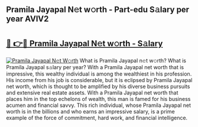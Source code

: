 ## Pramila Jayapal N𝚎t w𝚘rth - Part-edu S𝚊lary per year AVlV2

# <h2><a href="http://gc51uyt.nevu.top/?p=Pramila+Jayapal">🔗 👉🔴 Pramila Jayapal N𝚎t w𝚘rth - S𝚊lary</a></h2>

[![Pramila Jayapal N𝚎t W𝚘rth](https://i.imgur.com/Oavwk0R.jpeg)](http://gc51uyt.nevu.top/?p=Pramila+Jayapal)
What is Pramila Jayapal n𝚎t w𝚘rth? What is Pramila Jayapal s𝚊lary per year?
With a Pramila Jayapal net worth that is impressive, this wealthy individual is among the wealthiest in his profession. His income from his job is considerable, but it is eclipsed by Pramila Jayapal net worth, which is thought to be amplified by his diverse business pursuits and extensive real estate assets. With a Pramila Jayapal net worth that places him in the top echelons of wealth, this man is famed for his business acumen and financial savvy. This rich individual, whose Pramila Jayapal net worth is in the billions and who earns an impressive salary, is a prime example of the force of commitment, hard work, and financial intelligence.

